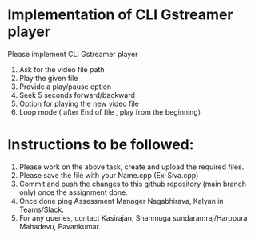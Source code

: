 # Implementation of CLI Gstreamer player
Please implement CLI Gstreamer player      

1. Ask for the video file path  
2. Play the given file    
3. Provide a play/pause option   
4. Seek 5 seconds  forward/backward     
5. Option for playing the new video file     
6. Loop mode ( after End of file , play from the beginning)

# Instructions to be followed:
1. Please work on the above task, create and upload the required files.
2. Please save the file with your Name.cpp (Ex-Siva.cpp)
3. Commit and push the changes to this github repository (main branch only) once the assignment done.
4. Once done ping Assessment Manager Nagabhirava, Kalyan in Teams/Slack.
5. For any queries, contact Kasirajan, Shanmuga sundaramraj/Haropura Mahadevu, Pavankumar.


